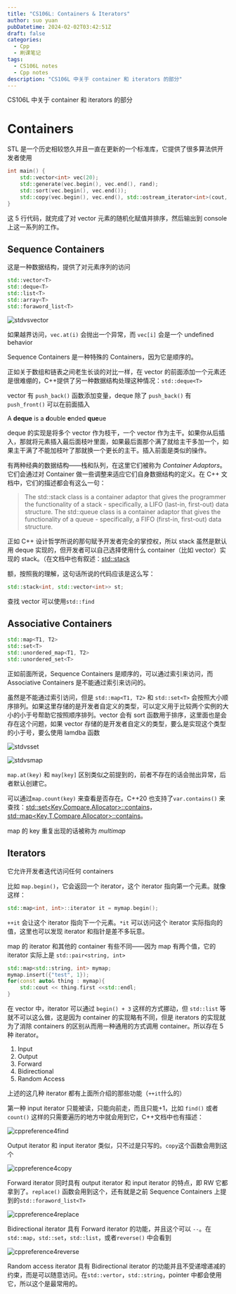 ```yaml
---
title: "CS106L: Containers & Iterators"
author: suo yuan
pubDatetime: 2024-02-02T03:42:51Z
draft: false
categories:
  - Cpp
  - 刷课笔记
tags:
  - CS106L notes
  - Cpp notes
description: "CS106L 中关于 container 和 iterators 的部分"
---
```


<!--more-->
CS106L 中关于 container 和 iterators 的部分
<!--more-->

# Containers

STL 是一个历史相较悠久并且一直在更新的一个标准库，它提供了很多算法供开发者使用

```cpp
int main() {
    std::vector<int> vec(20);
    std::generate(vec.begin(), vec.end(), rand);
    std::sort(vec.begin(), vec.end());
    std::copy(vec.begin(), vec.end(), std::ostream_iterator<int>(cout, "\n"));
}
```

这 5 行代码，就完成了对 vector 元素的随机化赋值并排序，然后输出到 console 上这一系列的工作。

## Sequence Containers

这是一种数据结构，提供了对元素序列的访问

```cpp
std::vector<T>
std::deque<T>
std::list<T>
std::array<T>
std::foraword_list<T>
```

![stdvsvector](/img/CS106L/stdvsvector.png)

如果越界访问，`vec.at(i)` 会抛出一个异常，而 `vec[i]` 会是一个 undefined behavior

Sequence Containers 是一种特殊的 Containers，因为它是顺序的。

正如关于数组和链表之间老生长谈的对比一样，在 vector 的前面添加一个元素还是很难绷的，C++提供了另一种数据结构处理这种情况：`std::deque<T>`

vector 有 `push_back()` 函数添加变量，deque 除了 `push_back()` 有 `push_front()` 可以在前面插入

A **deque** is a **d**ouble **e**nded **que**ue

deque 的实现是将多个 vector 作为枝干，一个 vector 作为主干。如果你从后插入，那就将元素插入最后面枝叶里面，如果最后面那个满了就给主干多加一个，如果主干满了不能加枝叶了那就换一个更长的主干。插入前面是类似的操作。

有两种经典的数据结构——栈和队列，在这里它们被称为 _Container Adaptors_。它们会通过对 Container 做一些调整来适应它们自身数据结构的定义。在 C++ 文档中，它们的描述都会有这么一句：

> The std::stack class is a container adaptor that gives the programmer the functionality of a stack - specifically, a LIFO (last-in, first-out) data structure.
> The std::queue class is a container adaptor that gives the functionality of a queue - specifically, a FIFO (first-in, first-out) data structure.

正如 C++ 设计哲学所说的那句赋予开发者完全的掌控权，所以 stack 虽然是默认用 deque 实现的，但开发者可以自己选择使用什么 container（比如 vector）实现的 stack。（在文档中也有叙述：[std::stack](https://en.cppreference.com/w/cpp/container/stack)

额，按照我的理解，这句话所说的代码应该是这么写：

```cpp
std::stack<int, std::vector<int>> st;
```

查找 vector 可以使用`std::find`

## Associative Containers

```cpp
std::map<T1, T2>
std::set<T>
std::unordered_map<T1, T2>
std::unordered_set<T>
```

正如前面所说，Sequence Containers 是顺序的，可以通过索引来访问，而 Associative Containers 是不能通过索引来访问的。

虽然是不能通过索引访问，但是 `std::map<T1, T2>` 和 `std::set<T>` 会按照大小顺序排列。如果这里存储的是开发者自定义的类型，可以定义用于比较两个实例的大小的小于号帮助它按照顺序排列。vector 会有 sort 函数用于排序，这里面也是会存在这个问题，如果 vector 存储的是开发者自定义的类型，要么是实现这个类型的小于号，要么使用 lamdba 函数

![stdvsset](/img/CS106L/stdvsset.png)

![stdvsmap](/img/CS106L/stdvsmap.png)

`map.at(key)` 和 `may[key]` 区别类似之前提到的，前者不存在的话会抛出异常，后者默认创建它。

可以通过`map.count(key)` 来查看是否存在。C++20 也支持了`var.contains()` 来查找：[std::set<Key,Compare,Allocator>::contains](https://en.cppreference.com/w/cpp/container/set/contains)，[std::map<Key,T,Compare,Allocator>::contains](https://en.cppreference.com/w/cpp/container/map/contains)。

map 的 key 重复出现的话被称为 _multimap_

## Iterators

它允许开发者迭代访问任何 containers

比如 `map.begin()`，它会返回一个 iterator，这个 iterator 指向第一个元素。就像这样：

```cpp
std::map<int, int>::iterator it = mymap.begin();
```

`++it` 会让这个 iterator 指向下一个元素。`*it` 可以访问这个 iterator 实际指向的值，这里也可以发现 iterator 和指针是差不多玩意。

map 的 iterator 和其他的 container 有些不同——因为 map 有两个值，它的 iterator 实际上是 `std::pair<string, int>`

```cpp
std::map<std::string, int> mymap;
mymap.insert({"test", 1});
for(const auto& thing : mymap){
    std::cout << thing.first <<std::endl;
}
```

在 vector 中，iterator 可以通过 `begin() + 3` 这样的方式挪动，但 `std::list` 等就不可以这么做，这是因为 container 的实现略有不同，但是 iterators 的实现就为了消除 containers 的区别从而用一种通用的方式调用 container。所以存在 5 种 iterator。

1. Input
2. Output
3. Forward
4. Bidirectional
5. Random Access

上述的这几种 iterator 都有上面所介绍的那些功能（`++it`什么的）

第一种 input iterator 只能被读，只能向前走，而且只能+1，比如 `find()` 或者 `count()` 这样的只需要遍历的地方中就会用到它，C++文档中也有描述：

![cppreference4find](/img/CS106L/cppreference4find.png)

Output iterator 和 input iterator 类似，只不过是只写的。`copy`这个函数会用到这个

![cppreference4copy](/img/CS106L/cppreference4copy.png)

Forward iterator 同时具有 output iterator 和 input iterator 的特点，即 RW 它都拿到了。`replace()` 函数会用到这个，还有就是之前 Sequence Containers 上提到的`std::foraword_list<T>`

![cppreference4replace](/img/CS106L/cppreference4replace.png)

Bidirectional iterator 具有 Forward iterator 的功能，并且这个可以 `--`。在 `std::map`，`std::set`，`std::list`，或者`reverse()` 中会看到

![cppreference4reverse](/img/CS106L/cppreference4reverse.png)

Random access iterator 具有 Bidirectional iterator 的功能并且不受递增递减的约束，而是可以随意访问。在`std::vertor`，`std::string`，pointer 中都会使用它，所以这个是最常用的。
